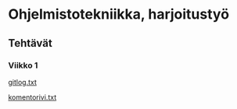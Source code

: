 # Ohjelmistotekniikka, harjoitustyö

## Tehtävät

### Viikko 1

[gitlog.txt](https://github.com/samvancart/ot_2019/blob/master/laskarit/viikko1/gitlog.txt)

[komentorivi.txt](https://github.com/samvancart/ot_2019/blob/master/laskarit/viikko1/komentorivi.txt)

